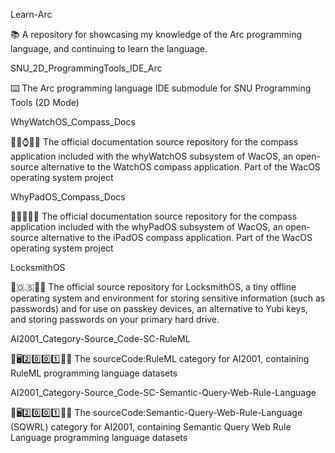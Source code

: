 
Learn-Arc

📚️ A repository for showcasing my knowledge of the Arc programming language, and continuing to learn the language.

SNU_2D_ProgrammingTools_IDE_Arc

⌨️ The Arc programming language IDE submodule for SNU Programming Tools (2D Mode) 

WhyWatchOS_Compass_Docs

🍏️💾️⌚️🧭️📖️ The official documentation source repository for the compass application included with the whyWatchOS subsystem of WacOS, an open-source alternative to the WatchOS compass application. Part of the WacOS operating system project

WhyPadOS_Compass_Docs

🍏️💾️📱️🧭️📖️ The official documentation source repository for the compass application included with the whyPadOS subsystem of WacOS, an open-source alternative to the iPadOS compass application. Part of the WacOS operating system project

LocksmithOS

🔐️🇴.🇸🔏️📖️ The official source repository for LocksmithOS, a tiny offline operating system and environment for storing sensitive information (such as passwords) and for use on passkey devices, an alternative to Yubi keys, and storing passwords on your primary hard drive.

AI2001_Category-Source_Code-SC-RuleML

🧠️🖥️2️⃣️0️⃣️0️⃣️1️⃣️💾️📜️ The sourceCode:RuleML category for AI2001, containing RuleML programming language datasets

AI2001_Category-Source_Code-SC-Semantic-Query-Web-Rule-Language

🧠️🖥️2️⃣️0️⃣️0️⃣️1️⃣️💾️📜️ The sourceCode:Semantic-Query-Web-Rule-Language (SQWRL) category for AI2001, containing Semantic Query Web Rule Language programming language datasets

